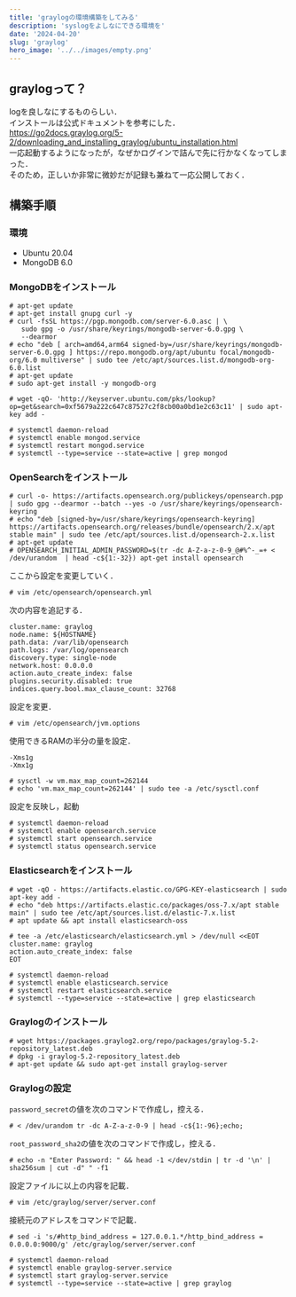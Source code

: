 ```yaml
---
title: 'graylogの環境構築をしてみる'
description: 'syslogをよしなにできる環境を'
date: '2024-04-20'
slug: 'graylog'
hero_image: '../../images/empty.png'
---
```


## graylogって？
logを良しなにするものらしい．  
インストールは公式ドキュメントを参考にした．  
https://go2docs.graylog.org/5-2/downloading_and_installing_graylog/ubuntu_installation.html  
一応起動するようになったが，なぜかログインで詰んで先に行かなくなってしまった．  
そのため，正しいか非常に微妙だが記録も兼ねて一応公開しておく．

## 構築手順
### 環境
- Ubuntu 20.04
- MongoDB 6.0

### MongoDBをインストール
```
# apt-get update
# apt-get install gnupg curl -y
# curl -fsSL https://pgp.mongodb.com/server-6.0.asc | \
   sudo gpg -o /usr/share/keyrings/mongodb-server-6.0.gpg \
   --dearmor
# echo "deb [ arch=amd64,arm64 signed-by=/usr/share/keyrings/mongodb-server-6.0.gpg ] https://repo.mongodb.org/apt/ubuntu focal/mongodb-org/6.0 multiverse" | sudo tee /etc/apt/sources.list.d/mongodb-org-6.0.list
# apt-get update
# sudo apt-get install -y mongodb-org

# wget -qO- 'http://keyserver.ubuntu.com/pks/lookup?op=get&search=0xf5679a222c647c87527c2f8cb00a0bd1e2c63c11' | sudo apt-key add -

# systemctl daemon-reload
# systemctl enable mongod.service
# systemctl restart mongod.service
# systemctl --type=service --state=active | grep mongod
```

### OpenSearchをインストール
```
# curl -o- https://artifacts.opensearch.org/publickeys/opensearch.pgp | sudo gpg --dearmor --batch --yes -o /usr/share/keyrings/opensearch-keyring
# echo "deb [signed-by=/usr/share/keyrings/opensearch-keyring] https://artifacts.opensearch.org/releases/bundle/opensearch/2.x/apt stable main" | sudo tee /etc/apt/sources.list.d/opensearch-2.x.list
# apt-get update
# OPENSEARCH_INITIAL_ADMIN_PASSWORD=$(tr -dc A-Z-a-z-0-9_@#%^-_=+ < /dev/urandom  | head -c${1:-32}) apt-get install opensearch
```
ここから設定を変更していく．
```
# vim /etc/opensearch/opensearch.yml
```
次の内容を追記する．
```
cluster.name: graylog
node.name: ${HOSTNAME}
path.data: /var/lib/opensearch
path.logs: /var/log/opensearch
discovery.type: single-node
network.host: 0.0.0.0
action.auto_create_index: false
plugins.security.disabled: true
indices.query.bool.max_clause_count: 32768
```
設定を変更．
```
# vim /etc/opensearch/jvm.options
```
使用できるRAMの半分の量を設定．
```
-Xms1g
-Xmx1g
```
```
# sysctl -w vm.max_map_count=262144
# echo 'vm.max_map_count=262144' | sudo tee -a /etc/sysctl.conf
```
設定を反映し，起動
```
# systemctl daemon-reload
# systemctl enable opensearch.service
# systemctl start opensearch.service
# systemctl status opensearch.service
```

### Elasticsearchをインストール
```
# wget -qO - https://artifacts.elastic.co/GPG-KEY-elasticsearch | sudo apt-key add -
# echo "deb https://artifacts.elastic.co/packages/oss-7.x/apt stable main" | sudo tee /etc/apt/sources.list.d/elastic-7.x.list
# apt update && apt install elasticsearch-oss
```
```
# tee -a /etc/elasticsearch/elasticsearch.yml > /dev/null <<EOT
cluster.name: graylog
action.auto_create_index: false
EOT
```
```
# systemctl daemon-reload
# systemctl enable elasticsearch.service
# systemctl restart elasticsearch.service
# systemctl --type=service --state=active | grep elasticsearch
```

### Graylogのインストール
```
# wget https://packages.graylog2.org/repo/packages/graylog-5.2-repository_latest.deb
# dpkg -i graylog-5.2-repository_latest.deb
# apt-get update && sudo apt-get install graylog-server 
```

### Graylogの設定
`password_secret`の値を次のコマンドで作成し，控える．
```
# < /dev/urandom tr -dc A-Z-a-z-0-9 | head -c${1:-96};echo;
```
`root_password_sha2`の値を次のコマンドで作成し，控える．
```
# echo -n "Enter Password: " && head -1 </dev/stdin | tr -d '\n' | sha256sum | cut -d" " -f1
```

設定ファイルに以上の内容を記載．
``` 
# vim /etc/graylog/server/server.conf
```

接続元のアドレスをコマンドで記載．
```
# sed -i 's/#http_bind_address = 127.0.0.1.*/http_bind_address = 0.0.0.0:9000/g' /etc/graylog/server/server.conf
```

```
# systemctl daemon-reload
# systemctl enable graylog-server.service
# systemctl start graylog-server.service
# systemctl --type=service --state=active | grep graylog
```
